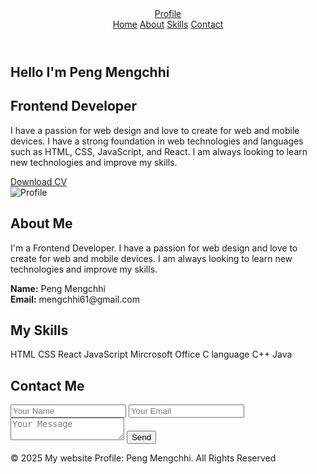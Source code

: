 <!DOCTYPE html>
<html lang="en">
<head>
    <meta charset="UTF-8">
    <meta name="viewport" content="width=device-width, initial-scale=1.0">
    <link rel="stylesheet" href="https://cdnjs.cloudflare.com/ajax/libs/font-awesome/6.5.2/css/all.min.css">
    <link rel="stylesheet" href="style.css">
    <title>Mengchhi Portfolio</title>
</head>
<body>
    <div class="container">
        <header>
            <a href="#" class="logo">Profile</a>
            <nav class="navbar-nav">
                <a href="#home" class="active">Home</a>
                <a href="#about">About</a>
                <a href="#skills">Skills</a>
                <a href="#contactus">Contact</a>
            </nav>
        </header>
        <section id="home">
            <div class="home-detail">
                <h1>Hello <span>I'm Peng Mengchhi</span></h1>
                <h2>Frontend Developer</h2>
                <p>
                    I have a passion for web design
                    and love to create for web and mobile devices. I have a strong 
                    foundation in web technologies and languages such as HTML, CSS, 
                    JavaScript, and React. I am always looking to learn new technologies 
                    and improve my skills.
                </p>    
    <div class="download-socail">
        <a href="" class="btn">Download CV</a>
        <div class="social-icons">
            <a href="https://github.com./"><i class="fab fa-github"></i></a>
            <a href="https://www.instagram.com/accounts/login/?hl=en"><i class="fab fa-instagram"></i></a>
            <a href="#"><i class="fab fa-linkedin-in"></i></a>
        </div>
    </div>
        </div>
    <div class="home-img">
        <div class="img-box">
            <img src="Profile.jpg" alt="Profile">
        </div>
      </div>
     </section>
     <section id="about">
        <h2>About Me</h2>
         <div class="about-details">
            <p>
                I'm a Frontend Developer. I have a passion for web design
                    and love to create for web and mobile devices.
                   I am always looking to learn new technologies 
                    and improve my skills.
            </p>
        </div>
        <div class="personal-info">
            <div class="info">
                <strong>Name:</strong>
                <span>Peng Mengchhi</span>
                </div>
                <div class="info">
                <Strong>Email:</Strong>
                <span>mengchhi61@gmail.com</span>
            </div>
        </div>
    </section>
    <section id="skills">
        <h2>My Skills</h2>
        <div class="skills">
        <span class="skill">HTML</span>
        <span class="skill">CSS</span>
        <span class="skill">React</span>
        <span class="skill">JavaScript</span>
        <span class="skill">Mircrosoft Office</span>
        <span class="skill">C language</span>
        <span class="skill">C++</span>
        <span class="skill">Java</span>
        </div>
    </section>

   <section id="contactus">
        <h2>Contact Me</h2>
        <div class="contact-form">
            <form action="#">
                <input type="text" placeholder="Your Name">
                <input type="email" placeholder="Your Email">
                <textarea placeholder="Your Message"></textarea>
                <button type="submit">Send</button>
            </form>
        </div>
    <footer>
        <p>&copy; 2025 My website Profile: Peng Mengchhi. All Rights Reserved</p> 
    </footer>
    </div>
     
</body>
</html>

